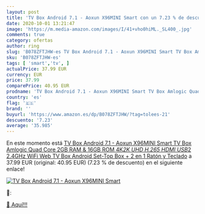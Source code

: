 ```yaml
---
layout: post
title: 'TV Box Android 7.1 - Aoxun X96MINI Smart con un 7.23 % de descuento'
date: 2020-10-01 13:21:47
image: 'https://m.media-amazon.com/images/I/41+vho0hiML._SL400_.jpg'
comments: true
category: ofertas
author: ring
slug: 'B078ZFTJHW-es TV Box Android 7.1 - Aoxun X96MINI Smart TV Box Amlogic...'
sku: 'B078ZFTJHW-es'
tags: [ 'smart','tv', ]
actualPrice: 37.99 EUR
currency: EUR
price: 37.99
comparePrice: 40.95 EUR
prodname: 'TV Box Android 7.1 - Aoxun X96MINI Smart TV Box Amlogic Quad Core  2GB RAM & 16GB ROM  4K*2K UHD H.265  HDMI  USB*2  2.4GHz WiFi  Web TV Box  Android Set-Top Box  + 2 en 1 Ratón y Teclado'
country: 'es'
flag: '🇪🇸'
brand: ''
buyurl: 'https://www.amazon.es/dp/B078ZFTJHW/?tag=tolees-21'
descuento: '7.23'
average: '35.985'
---
```


En este momento está [TV Box Android 7.1 - Aoxun X96MINI Smart TV Box Amlogic Quad Core  2GB RAM & 16GB ROM  4K*2K UHD H.265  HDMI  USB*2  2.4GHz WiFi  Web TV Box  Android Set-Top Box  + 2 en 1 Ratón y Teclado](https://www.amazon.es/dp/B078ZFTJHW/?tag=tolees-21) a 37.99 EUR (original: 40.95 EUR) (7.23 %  de descuento) en el siguiente enlace!

[![TV Box Android 7.1 - Aoxun X96MINI Smart](https://m.media-amazon.com/images/I/41+vho0hiML._SL400_.jpg)](https://www.amazon.es/dp/B078ZFTJHW/?tag=tolees-21)

🔎:


[🛒 Aquí!!!](https://www.amazon.es/dp/B078ZFTJHW/?tag=tolees-21)
